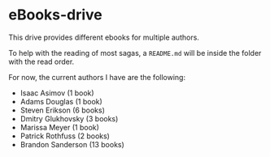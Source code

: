 # eBooks-drive

This drive provides different ebooks for multiple authors.

To help with the reading of most sagas, a `README.md` will be inside the folder with the read order.

For now, the current authors I have are the following:

 - Isaac Asimov (1 book)
 - Adams Douglas (1 book)
 - Steven Erikson (6 books)
 - Dmitry Glukhovsky (3 books)
 - Marissa Meyer (1 book)
 - Patrick Rothfuss (2 books)
 - Brandon Sanderson (13 books)
